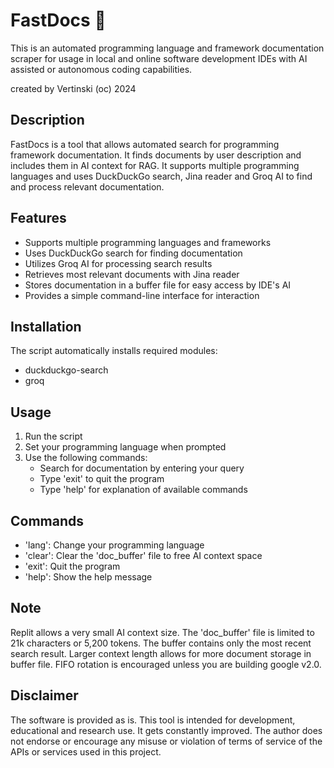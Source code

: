 # FastDocs 📠

This is an automated programming language and framework documentation scraper 
for usage in local and online software development IDEs with AI assisted or 
autonomous coding capabilities.

created by Vertinski
(oc) 2024

## Description

FastDocs is a tool that allows automated search for programming framework documentation. It finds documents by user description and includes them in AI context for RAG. 
It supports multiple programming languages and uses DuckDuckGo search, Jina reader and Groq AI to find and process relevant documentation. 

## Features

- Supports multiple programming languages and frameworks
- Uses DuckDuckGo search for finding documentation
- Utilizes Groq AI for processing search results
- Retrieves most relevant documents with Jina reader
- Stores documentation in a buffer file for easy access by IDE's AI
- Provides a simple command-line interface for interaction

## Installation

The script automatically installs required modules:
- duckduckgo-search
- groq

## Usage

1. Run the script
2. Set your programming language when prompted
3. Use the following commands:
   - Search for documentation by entering your query
   - Type 'exit' to quit the program
   - Type 'help' for explanation of available commands

## Commands

- 'lang': Change your programming language
- 'clear': Clear the 'doc_buffer' file to free AI context space
- 'exit': Quit the program
- 'help': Show the help message

## Note

Replit allows a very small AI context size. The 'doc_buffer' file is limited to 21k characters or 5,200 tokens. The buffer contains only the most recent search result. 
Larger context length allows for more document storage in buffer file. FIFO rotation is encouraged unless you are building google v2.0. 


## Disclaimer

The software is provided as is. This tool is intended for development, educational and research use. It gets constantly improved. The author does not endorse or encourage any misuse or violation of terms of service of the APIs or services used in this project.
